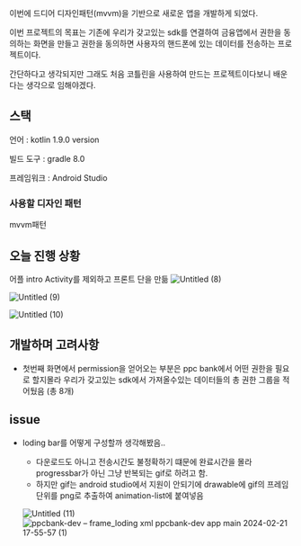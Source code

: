 이번에 드디어 디자인패턴(mvvm)을 기반으로 새로운 앱을 개발하게 되었다.

이번 프로젝트의 목표는 기존에 우리가 갖고있는 sdk를 연결하여 금융앱에서 권한을 동의하는 화면을 만들고 권한을 동의하면 사용자의 핸드폰에 있는 데이터를 전송하는 프로젝트이다. 

간단하다고 생각되지만 그래도 처음 코틀린을 사용하여 만드는 프로젝트이다보니 배운다는 생각으로 임해야겠다.

## 스택

언어 : kotlin 1.9.0 version

빌드 도구 : gradle 8.0

프레임워크 : Android Studio

### 사용할 디자인 패턴

mvvm패턴

## 오늘 진행 상황

어플 intro Activity를 제외하고 프론트 단을 만듦
![Untitled (8)](https://github.com/baeksy1/css_project/assets/133089793/e9d00dfb-a234-444c-8a41-cdeaa644f51b)

![Untitled (9)](https://github.com/baeksy1/css_project/assets/133089793/66ef5b3c-f281-4f9a-9c2f-897ab8520ee1)

![Untitled (10)](https://github.com/baeksy1/css_project/assets/133089793/9481d576-8780-41f8-a766-830db6a27a23)



## 개발하며 고려사항

- 첫번째 화면에서 permission을 얻어오는 부분은 ppc bank에서 어떤 권한을 필요로 할지몰라 우리가 갖고있는 sdk에서 가져올수있는 데이터들의 총 권한 그룹을 적어뒀음 (총 8개)

## issue

- loding bar를 어떻게 구성할까 생각해봤음..
    - 다운로드도 아니고 전송시간도 불정확하기 떄문에 완료시간을 몰라 progressbar가 아닌 그냥 반복되는 gif로 하려고 함.
    - 하지만 gif는 android studio에서 지원이 안되기에 drawable에 gif의 프레임단위를 png로 추출하여 animation-list에 붙여넣음
    
    ![Untitled (11)](https://github.com/baeksy1/css_project/assets/133089793/74ba8e69-3eaf-4d96-8e8e-0e43c5b4a39b)
    ![ppcbank-dev – frame_loding xml  ppcbank-dev app main  2024-02-21 17-55-57 (1)](https://github.com/baeksy1/css_project/assets/133089793/8ef34dae-7b05-4162-8480-0826743ab75a)

